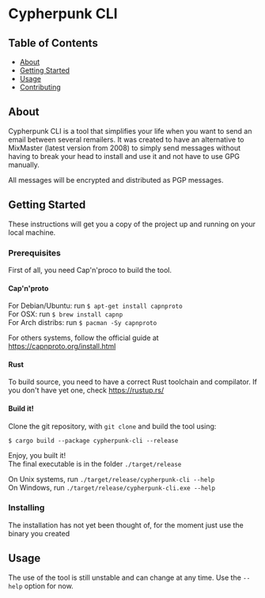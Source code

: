 # Cypherpunk CLI

## Table of Contents
+ [About](#about)
+ [Getting Started](#getting_started)
+ [Usage](#usage)
+ [Contributing](../CONTRIBUTING.md)

## About
Cypherpunk CLI is a tool that simplifies your life when you want to send 
an email between several remailers. It was created to have an alternative 
to MixMaster (latest version from 2008) to simply send messages without having
to break your head to install and use it and not have to use GPG manually.

All messages will be encrypted and distributed as PGP messages.

## Getting Started
These instructions will get you a copy of the project up and running on your local machine.


### Prerequisites

First of all, you need Cap'n'proco to build the tool.  

#### Cap'n'proto

For Debian/Ubuntu: run ```$ apt-get install capnproto```  
For OSX: run ```$ brew install capnp```  
For Arch distribs: run ```$ pacman -Sy capnproto```

For others systems, follow the official guide at https://capnproto.org/install.html

#### Rust

To build source, you need to have a correct Rust toolchain and compilator.
If you don't have yet one, check https://rustup.rs/

#### Build it!

Clone the git repository, with `git clone` and build the tool using:  
```SHELL
$ cargo build --package cypherpunk-cli --release
```

Enjoy, you built it!   
The final executable is in the folder `./target/release`

On Unix systems, run `./target/release/cypherpunk-cli --help`  
On Windows, run `./target/release/cypherpunk-cli.exe --help`

### Installing

The installation has not yet been thought of, for the moment just use the binary you created

## Usage

The use of the tool is still unstable and can change at any time. Use the `--help`
option for now.
